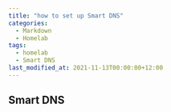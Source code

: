 ```yaml
---
title: "how to set up Smart DNS"
categories:
  - Markdown
  - Homelab
tags:
  - homelab
  - Smart DNS
last_modified_at: 2021-11-13T00:00:00+12:00
---
```

Smart DNS
---
